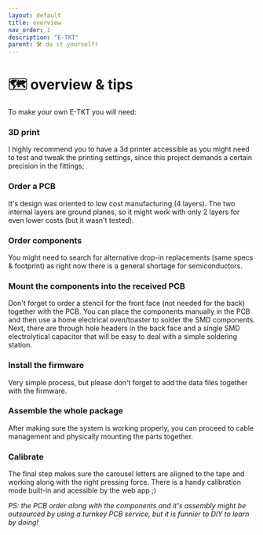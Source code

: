 ```yaml
---
layout: default
title: overview
nav_order: 1
description: "E-TKT"
parent: 🛠️ do it yourself!
---
```


# 🗺️ **overview & tips**

To make your own E-TKT you will need:
### 3D print
I highly recommend you to have a 3d printer accessible as you might need to test and tweak the printing settings, since this project demands a certain precision in the fittings;
  
### Order a PCB
It's design was oriented to low cost manufacturing (4 layers). The two internal layers are ground planes, so it might work with only 2 layers for even lower costs (but it wasn't tested).

### Order components
You might need to search for alternative drop-in replacements (same specs & footprint) as right now there is a general shortage for semiconductors.

### Mount the components into the received PCB
Don't forget to order a stencil for the front face (not needed for the back) together with the PCB. You can place the components manually in the PCB and then use a home electrical oven/toaster to solder the SMD components. Next, there are through hole headers in the back face and a single SMD electrolytical capacitor that will be easy to deal with a simple soldering station.

### Install the firmware
Very simple process, but please don't forget to add the data files together with the firmware.

### Assemble the whole package
After making sure the system is working properly, you can proceed to cable management and physically mounting the parts together.

### Calibrate
The final step makes sure the carousel letters are aligned to the tape and working along with the right pressing force. There is a handy calibration mode built-in and acessible by the web app ;)


*PS: the PCB order along with the components and it's assembly might be outsourced by using a turnkey PCB service, but it is funnier to DIY to learn by doing!*

